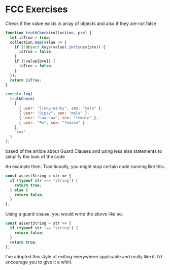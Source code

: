 # FCC Exercises

Check if the value exists in array of objects and also if they are not false

```js
function truthCheck(collection, pre) {
  let isTrue = true;
  collection.map(value => {
    if (!Object.keys(value).includes(pre)) {
      isTrue = false;
    }
    if (!value[pre]) {
      isTrue = false;
    }
  });
  return isTrue;
}

console.log(
  truthCheck(
    [
      { user: "Tinky-Winky", sex: "male" },
      { user: "Dipsy", sex: "male" },
      { user: "Laa-Laa", sex: "female" },
      { user: "Po", sex: "female" }
    ],
    "sex"
  )
);
```

based of the article about Guard Clauses and using less else statements to simplify the look of the code

An example then. Traditionally, you might stop certain code running like this.

```js
const assertString = str => {
  if (typeof str === "string") {
    return true;
  } else {
    return false;
  }
};
```

Using a guard clause, you would write the above like so.

```js
const assertString = str => {
  if (typeof str !== "string") {
    return false;
  }
  return true;
};
```

I’ve adopted this style of exiting everywhere applicable and really like it. I’d encourage you to give it a whirl.
